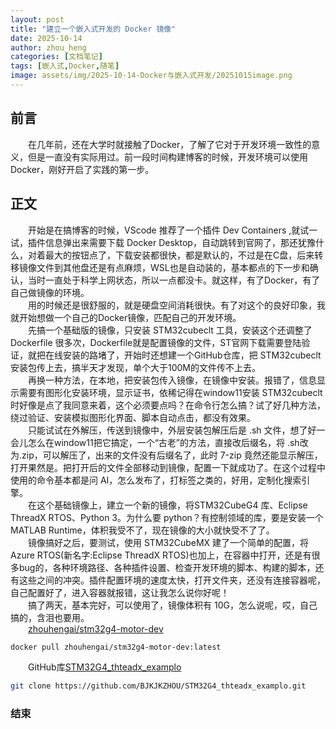 ```yaml
---
layout: post
title: "建立一个嵌入式开发的 Docker 镜像"
date: 2025-10-14
author: zhou_heng
categories: [文档笔记] 
tags: [嵌入式,Docker,随笔]
image: assets/img/2025-10-14-Docker与嵌入式开发/20251015image.png
---
```


## 前言

&emsp;&emsp;在几年前，还在大学时就接触了Docker，了解了它对于开发环境一致性的意义，但是一直没有实际用过。前一段时间构建博客的时候，开发环境可以使用Docker，刚好开启了实践的第一步。

## 正文

&emsp;&emsp;开始是在搞博客的时候，VScode 推荐了一个插件 Dev Containers ,就试一试，插件信息弹出来需要下载 Docker Desktop，自动跳转到官网了，那还犹豫什么，对着最大的按钮点了，下载安装都很快，都是默认的，不过是在C盘，后来转移镜像文件到其他盘还是有点麻烦，WSL也是自动装的，基本都点的下一步和确认，当时一直处于科学上网状态，所以一点都没卡。就这样，有了Docker，有了自己做镜像的环境。  
&emsp;&emsp;用的时候还是很舒服的，就是硬盘空间消耗很快。有了对这个的良好印象，我就开始想做一个自己的Docker镜像，匹配自己的开发环境。  
&emsp;&emsp;先搞一个基础版的镜像，只安装 STM32cubeclt 工具，安装这个还调整了 Dockerfile 很多次，Dockerfile就是配置镜像的文件，ST官网下载需要登陆验证，就把在线安装的路堵了，开始时还想建一个GitHub仓库，把 STM32cubeclt 安装包传上去，搞半天才发现，单个大于100M的文件传不上去。  
&emsp;&emsp;再换一种方法，在本地，把安装包传入镜像，在镜像中安装。报错了，信息显示需要有图形化安装环境，显示证书，依稀记得在window11安装 STM32cubeclt 时好像是点了我同意来着，这个必须要点吗？在命令行怎么搞？试了好几种方法，绕过验证、安装模拟图形化界面、脚本自动点击，都没有效果。  
&emsp;&emsp;只能试试在外解压，传送到镜像中，外层安装包解压后是 .sh 文件，想了好一会儿怎么在window11把它搞定，一个“古老”的方法，直接改后缀名，将 .sh改为.zip，可以解压了，出来的文件没有后缀名了，此时 7-zip 竟然还能显示解压，打开果然是。把打开后的文件全部移动到镜像，配置一下就成功了。在这个过程中使用的命令基本都是问 AI，怎么发布了，打标签之类的，好用，定制化搜索引擎。  
&emsp;&emsp;在这个基础镜像上，建立一个新的镜像，将STM32CubeG4 库、Eclipse ThreadX RTOS、Python 3。为什么要 python？有控制领域的库，要是安装一个 MATLAB Runtime，体积我受不了，现在镜像的大小就快受不了了。  
&emsp;&emsp;镜像搞好之后，要测试，使用 STM32CubeMX 建了一个简单的配置，将 Azure RTOS(新名字:Eclipse ThreadX RTOS)也加上，在容器中打开，还是有很多bug的，各种环境路径、各种插件设置、检查开发环境的脚本、构建的脚本，还有这些之间的冲突。插件配置环境的速度太快，打开文件夹，还没有连接容器呢，自己配置好了，进入容器就报错，这让我怎么说你好呢！  
&emsp;&emsp;搞了两天，基本完好，可以使用了，镜像体积有 10G，怎么说呢，哎，自己搞的，含泪也要用。  
&emsp;&emsp;[zhouhengai/stm32g4-motor-dev](https://hub.docker.com/repository/docker/zhouhengai/stm32g4-motor-dev/general)

```bash
docker pull zhouhengai/stm32g4-motor-dev:latest
```

&emsp;&emsp;GitHub库[STM32G4_thteadx_examplo](https://github.com/BJKJKZHOU/STM32G4_thteadx_examplo/tree/clone_code_v1.0)

```bash
git clone https://github.com/BJKJKZHOU/STM32G4_thteadx_examplo.git
```

### 结束
